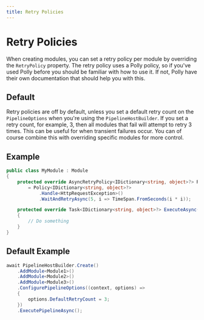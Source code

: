 ```yaml
---
title: Retry Policies
---
```


# Retry Policies

When creating modules, you can set a retry policy per module by overriding the `RetryPolicy` property. The retry policy uses a Polly policy, so if you've used Polly before you should be familiar with how to use it.
If not, Polly have their own documentation that should help you with this.

## Default
Retry policies are off by default, unless you set a default retry count on the `PipelineOptions` when you're using the `PipelineHostBuilder`. If you set a retry count, for example, 3, then all modules that fail will attempt to retry 3 times. This can be useful for when transient failures occur. You can of course combine this with overriding specific modules for more control.

## Example

```csharp
public class MyModule : Module
{
    protected override AsyncRetryPolicy<IDictionary<string, object>?> RetryPolicy { get; }
        = Policy<IDictionary<string, object>?>
            .Handle<HttpRequestException>()
            .WaitAndRetryAsync(5, i => TimeSpan.FromSeconds(i * i));

    protected override Task<IDictionary<string, object>?> ExecuteAsync(IPipelineContext context, CancellationToken cancellationToken)
    {
        // Do something
    }
}
```

## Default Example

```csharp
await PipelineHostBuilder.Create()
    .AddModule<Module1>()
    .AddModule<Module2>()
    .AddModule<Module3>()
    .ConfigurePipelineOptions((context, options) =>
    {
        options.DefaultRetryCount = 3;
    })
    .ExecutePipelineAsync();

```